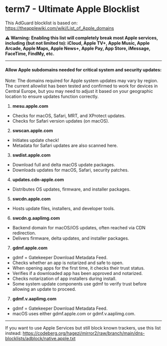 # term7 - Ultimate Apple Blocklist

This AdGuard blocklist is based on:
https://theapplewiki.com/wiki/List_of_Apple_domains

**⚠️ Warning: Enabling this list will completely break most Apple services, including (but not limited to): iCloud, Apple TV+, Apple Music, Apple Arcade, Apple Maps, Apple News+, Apple Pay, App Store, iMessage, FaceTime, FindMy, etc.**

* * *

#### Allow Apple subdomains needed for critical system and security updates:

Note: The domains required for Apple system updates may vary by region.
The current allowlist has been tested and confirmed to work for devices in Central Europe, but you may need to adjust it based on your geographic location to ensure updates function correctly.

1. **mesu.apple.com**
- Checks for macOS, Safari, MRT, and XProtect updates.
- Checks for Safari version updates (on macOS).
2. **swscan.apple.com**
- Initiates update check!
- Metadata for Safari updates are also scanned here.
3. **swdist.apple.com**
- Download full and delta macOS update packages.
- Downloads updates for macOS, Safari, security patches.
4. **updates.cdn-apple.com**
- Distributes OS updates, firmware, and installer packages.
5. **swcdn.apple.com**
- Hosts update files, installers, and developer tools.
6. **swcdn.g.aaplimg.com**
- Backend domain for macOS/iOS updates, often reached via CDN redirection.
- Delivers firmware, delta updates, and installer packages.
7. **gdmf.apple.com**
- gdmf = Gatekeeper Download Metadata Feed.
- Checks whether an app is notarized and safe to open.
- When opening apps for the first time, it checks their trust status.
- Verifies if a downloaded app has been approved and notarized.
- Checks notarization of app installers during install.
- Some system update components use gdmf to verify trust before allowing an update to proceed.
7. **gdmf.v.aaplimg.com**
- gdmf = Gatekeeper Download Metadata Feed.
- macOS uses either gdmf.apple.com or gdmf.v.aaplimg.com.

* * *

If you want to use Apple Services but still block known trackers, use this list instead:
https://codeberg.org/hagezi/mirror2/raw/branch/main/dns-blocklists/adblock/native.apple.txt
